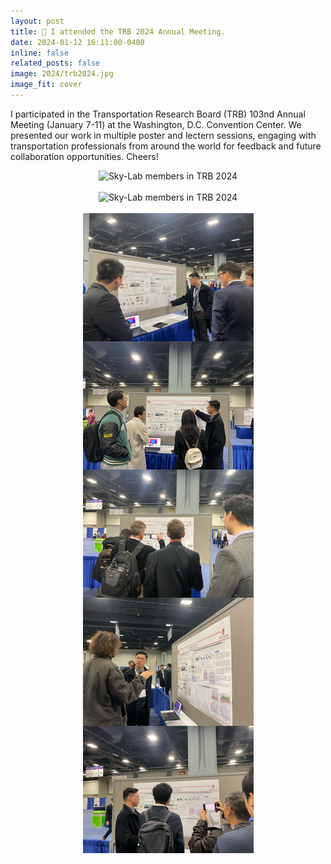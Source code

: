 ```yaml
---
layout: post
title: 👏 I attended the TRB 2024 Annual Meeting.
date: 2024-01-12 16:11:00-0400
inline: false
related_posts: false
image: 2024/trb2024.jpg
image_fit: cover
---
```


I participated in the Transportation Research Board (TRB) 103nd Annual Meeting (January 7-11) at the Washington, D.C. Convention Center. We presented our work in multiple poster and lectern sessions, engaging with transportation professionals from around the world for feedback and future collaboration opportunities. Cheers!


<div style="text-align: center;">
<img src="/assets/news_photo/news_all/2024/trb2024/trb2024-1.jpg" alt="Sky-Lab members in TRB 2024" style="max-width: 100%;">
</div>
<br>
<div style="text-align: center;">
<img src="/assets/news_photo/news_all/2024/trb2024/trb2024-2.jpg" alt="Sky-Lab members in TRB 2024" style="max-width: 100%;">
</div>
<br>
<div style="text-align: center;">
<img src="/assets/news_photo/news_all/2024/trb2024/trb2024-3.jpg" alt="Sky-Lab members in TRB 2024" style="max-width: 100%;">
</div> 